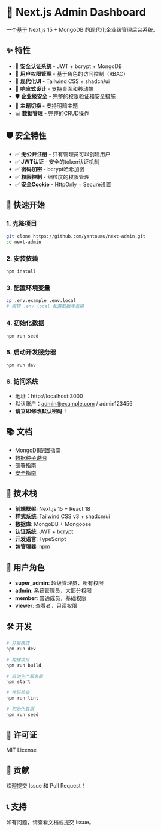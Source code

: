# 🚀 Next.js Admin Dashboard

一个基于 Next.js 15 + MongoDB 的现代化企业级管理后台系统。

## ✨ 特性

- 🔐 **安全认证系统** - JWT + bcrypt + MongoDB
- 👥 **用户权限管理** - 基于角色的访问控制（RBAC）
- 🎨 **现代化UI** - Tailwind CSS + shadcn/ui
- 📱 **响应式设计** - 支持桌面和移动端
- 🛡️ **企业级安全** - 完整的权限验证和安全措施
- 🌙 **主题切换** - 支持明暗主题
- 📊 **数据管理** - 完整的CRUD操作

## 🛡️ 安全特性

- ✅ **无公开注册** - 只有管理员可以创建用户
- ✅ **JWT认证** - 安全的token认证机制
- ✅ **密码加密** - bcrypt哈希加密
- ✅ **权限控制** - 细粒度的权限管理
- ✅ **安全Cookie** - HttpOnly + Secure设置

## 🚀 快速开始

### 1. 克隆项目
```bash
git clone https://github.com/yantoumu/next-admin.git
cd next-admin
```

### 2. 安装依赖
```bash
npm install
```

### 3. 配置环境变量
```bash
cp .env.example .env.local
# 编辑 .env.local 配置数据库连接
```

### 4. 初始化数据
```bash
npm run seed
```

### 5. 启动开发服务器
```bash
npm run dev
```

### 6. 访问系统
- 地址：http://localhost:3000
- 默认账户：admin@example.com / admin123456
- **请立即修改默认密码！**

## 📚 文档

- [MongoDB配置指南](doc/README-MONGODB.md)
- [数据种子说明](doc/README-SEED.md)
- [部署指南](doc/DEPLOYMENT.md)
- [安全指南](doc/SECURITY.md)

## 🔧 技术栈

- **前端框架**: Next.js 15 + React 18
- **样式系统**: Tailwind CSS v3 + shadcn/ui
- **数据库**: MongoDB + Mongoose
- **认证系统**: JWT + bcrypt
- **开发语言**: TypeScript
- **包管理器**: npm

## 👥 用户角色

- **super_admin**: 超级管理员，所有权限
- **admin**: 系统管理员，大部分权限
- **member**: 普通成员，基础权限
- **viewer**: 查看者，只读权限

## 🛠️ 开发

```bash
# 开发模式
npm run dev

# 构建项目
npm run build

# 启动生产服务器
npm start

# 代码检查
npm run lint

# 初始化数据
npm run seed
```

## 📄 许可证

MIT License

## 🤝 贡献

欢迎提交 Issue 和 Pull Request！

## 📞 支持

如有问题，请查看文档或提交 Issue。
